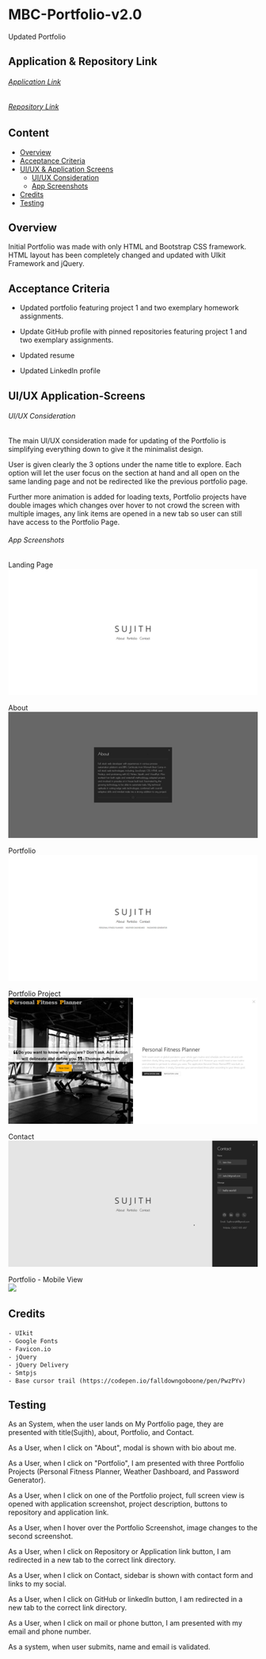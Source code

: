 # MBC-Portfolio-v2.0
Updated Portfolio

## Application & Repository Link

###### [Application Link](https://suji-gith.github.io/MBC-Portfolio-v2.0/)

###### [Repository Link](https://github.com/Suji-GitH/MBC-Portfolio-v2.0)

## Content
- [Overview](#Overview)
- [Acceptance Criteria](#Acceptance-Criteria)
- [UI/UX & Application Screens](#UI/UX-Application-Screens)
    - [UI/UX Consideration](#UI/UX-Consideration)
    - [App Screenshots](#App-Screenshots)
- [Credits](#Credits)
- [Testing](#Testing)

## Overview

Initial Portfolio was made with only HTML and Bootstrap CSS framework. HTML layout has been completely changed and updated with UIkit Framework and jQuery.

## Acceptance Criteria

* Updated portfolio featuring project 1 and two exemplary homework assignments. 

* Update GitHub profile with pinned repositories featuring project 1 and two exemplary assignments. 

* Updated resume

* Updated LinkedIn profile

## UI/UX Application-Screens

###### UI/UX Consideration

The main UI/UX consideration made for updating of the Portfolio is simplifying everything down to give it the minimalist design. 

User is given clearly the 3 options under the name title to explore. Each option will let the user focus on the section at hand and all open on the same landing page and not be redirected like the previous portfolio page. 

Further more animation is added for loading texts, Portfolio projects have double images which changes over hover to not crowd the screen with multiple images, any link items are opened in a new tab so user can still have access to the Portfolio Page. 

###### App Screenshots

Landing Page
<img src = "./assets/img/Screenshots/LandingPage.jpg">

About
<img src = "./assets/img/Screenshots/About.jpg">

Portfolio
<img src = "./assets/img/Screenshots/Portfolio.jpg">

Portfolio Project
<img src = "./assets/img/Screenshots/PortfolioProject.jpg">

Contact
<img src = "./assets/img/Screenshots/Contact.jpg">

Portfolio - Mobile View <br>
<img src = "./assets/img/ScreesShots/MobileView.jpg">

## Credits

    - UIkit
    - Google Fonts
    - Favicon.io 
    - jQuery
    - jQuery Delivery
    - Smtpjs 
    - Base cursor trail (https://codepen.io/falldowngoboone/pen/PwzPYv)

## Testing

As an System, when the user lands on My Portfolio page, they are presented with title(Sujith), about, Portfolio, and Contact. 

As a User, when I click on "About", modal is shown with bio about me. 

As a User, when I click on "Portfolio", I am presented with three Portfolio Projects (Personal Fitness Planner, Weather Dashboard, and Password Generator). 

As a User, when I click on one of the Portfolio project, full screen view is opened with application screenshot, project description, buttons to repository and application link. 

As a User, when I hover over the Portfolio Screenshot, image changes to the second screenshot. 

As a User, when I click on Repository or Application link button, I am redirected in a new tab to the correct link directory.

As a User, when I click on Contact, sidebar is shown with contact form and links to my social. 

As a User, when I click on GitHub or linkedIn button, I am redirected in a new tab to the correct link directory.

As a User, when I click on mail or phone button, I am presented with my email and phone number. 

As a system, when user submits, name and email is validated.